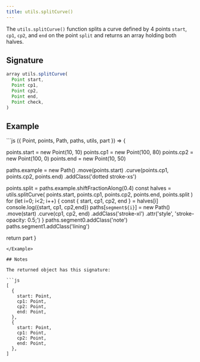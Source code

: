 ```yaml
---
title: utils.splitCurve()
---
```


The `utils.splitCurve()` function splits a curve defined by 4 points `start`,
`cp1`, `cp2`, and `end` on the point `split` and returns an array holding both
halves.

## Signature

```js
array utils.splitCurve(
  Point start, 
  Point cp1, 
  Point cp2, 
  Point end, 
  Point check, 
)
```

## Example

<Example caption="A Utils.splitCurve() example">
```js
({ Point, points, Path, paths, utils, part }) => {

  points.start = new Point(10, 10)
  points.cp1 = new Point(100, 80)
  points.cp2 = new Point(100, 0)
  points.end = new Point(10, 50)

  paths.example = new Path()
    .move(points.start)
    .curve(points.cp1, points.cp2, points.end)
    .addClass('dotted stroke-xs')

  points.split = paths.example.shiftFractionAlong(0.4)
  const halves = utils.splitCurve(
    points.start,
    points.cp1,
    points.cp2,
    points.end,
    points.split
  )
  for (let i=0; i<2; i++) {
    const { start, cp1, cp2, end } = halves[i]
    console.log({start, cp1, cp2,end})
    paths[`segment${i}`] = new Path()
      .move(start)
      .curve(cp1, cp2, end)
      .addClass('stroke-xl')
      .attr('style', 'stroke-opacity: 0.5;')
  }
  paths.segment0.addClass('note')
  paths.segment1.addClass('lining')

  return part
}
```
</Example>

## Notes

The returned object has this signature:

```js
[
  { 
    start: Point,
    cp1: Point,
    cp2: Point,
    end: Point,
  },
  { 
    start: Point,
    cp1: Point,
    cp2: Point,
    end: Point,
  },
]

